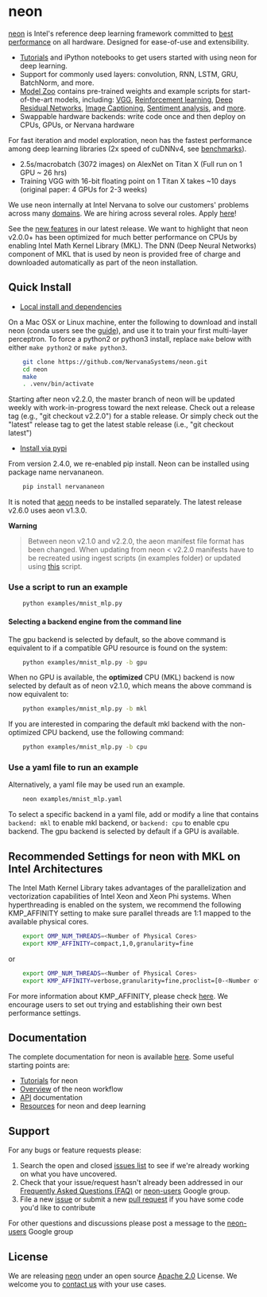# neon

[neon](https://github.com/NervanaSystems/neon) is Intel's reference deep learning framework committed to [best performance](https://github.com/soumith/convnet-benchmarks) on all hardware. Designed for ease-of-use and extensibility.

* [Tutorials](http://neon.nervanasys.com/docs/latest/tutorials.html) and iPython notebooks to get users started with using neon for deep learning.
* Support for commonly used layers: convolution, RNN, LSTM, GRU, BatchNorm, and more.
* [Model Zoo](https://github.com/NervanaSystems/ModelZoo) contains pre-trained weights and example scripts for start-of-the-art models, including: [VGG](https://github.com/NervanaSystems/ModelZoo/tree/master/ImageClassification/ILSVRC2012/VGG), [Reinforcement learning](https://github.com/NervanaSystems/ModelZoo/tree/master/DeepReinforcement), [Deep Residual Networks](https://github.com/NervanaSystems/ModelZoo/tree/master/SceneClassification/DeepResNet), [Image Captioning](https://github.com/NervanaSystems/ModelZoo/tree/master/ImageCaptioning), [Sentiment analysis](https://github.com/NervanaSystems/ModelZoo/tree/master/NLP/SentimentClassification/IMDB), and [more](http://neon.nervanasys.com/docs/latest/model_zoo.html).
* Swappable hardware backends: write code once and then deploy on CPUs, GPUs, or Nervana hardware

For fast iteration and model exploration, neon has the fastest performance among deep learning libraries (2x speed of cuDNNv4, see [benchmarks](https://github.com/soumith/convnet-benchmarks)).
* 2.5s/macrobatch (3072 images) on AlexNet on Titan X (Full run on 1 GPU ~ 26 hrs)
* Training VGG with 16-bit floating point on 1 Titan X takes ~10 days (original paper: 4 GPUs for 2-3 weeks)

We use neon internally at Intel Nervana to solve our customers' problems across many
[domains](http://www.nervanasys.com/solutions/). We are hiring across several
roles. Apply [here](http://www.nervanasys.com/careers/)!

See the [new features](https://github.com/NervanaSystems/neon/blob/master/ChangeLog) in our latest release.
We want to highlight that neon v2.0.0+ has been optimized for much better performance on CPUs by enabling Intel Math Kernel Library (MKL). The DNN (Deep Neural Networks) component of MKL that is used by neon is provided free of charge and downloaded automatically as part of the neon installation.

## Quick Install

* [Local install and dependencies](http://neon.nervanasys.com/docs/latest/installation.html)

On a Mac OSX or Linux machine, enter the following to download and install
neon (conda users see the [guide](http://neon.nervanasys.com/docs/latest/installation.html)), and use it to train your first multi-layer perceptron. To force a python2 or python3 install, replace `make` below with either `make python2` or `make python3`.

```bash
    git clone https://github.com/NervanaSystems/neon.git
    cd neon
    make
    . .venv/bin/activate
```

Starting after neon v2.2.0, the master branch of neon will be updated weekly with work-in-progress toward the next release. Check out a release tag (e.g., "git checkout v2.2.0") for a stable release. Or simply check out the "latest" release tag to get the latest stable release (i.e., "git checkout latest")

* [Install via pypi](https://pypi.python.org/pypi/nervananeon)

From version 2.4.0, we re-enabled pip install. Neon can be installed using package name nervananeon. 

```bash
    pip install nervananeon
```

It is noted that [aeon](https://aeon.nervanasys.com/index.html/getting_started.html) needs to be installed separately. The latest release v2.6.0 uses aeon v1.3.0.

**Warning**

> Between neon v2.1.0 and v2.2.0, the aeon manifest file format has been changed. When updating from neon < v2.2.0 manifests have to be recreated using ingest scripts (in examples folder) or updated using [this](neon/data/convert_manifest.py) script.

### Use a script to run an example

```bash
    python examples/mnist_mlp.py 
```

#### Selecting a backend engine from the command line

The gpu backend is selected by default, so the above command is equivalent to if a compatible GPU resource is found on the system:

```bash
    python examples/mnist_mlp.py -b gpu
```

When no GPU is available, the **optimized** CPU (MKL) backend is now selected by default as of neon v2.1.0, which means the above command is now equivalent to:

```bash
    python examples/mnist_mlp.py -b mkl
```

If you are interested in comparing the default mkl backend with the non-optimized CPU backend, use the following command:

```bash
    python examples/mnist_mlp.py -b cpu
```

### Use a yaml file to run an example

Alternatively, a yaml file may be used run an example.

```bash
    neon examples/mnist_mlp.yaml
```

To select a specific backend in a yaml file, add or modify a line that contains ``backend: mkl`` to enable mkl backend, or ``backend: cpu`` to enable cpu backend.  The gpu backend is selected by default if a GPU is available.

## Recommended Settings for neon with MKL on Intel Architectures

The Intel Math Kernel Library takes advantages of the parallelization and vectorization capabilities of Intel Xeon and Xeon Phi systems. When hyperthreading is enabled on the system, we recommend 
the following KMP_AFFINITY setting to make sure parallel threads are 1:1 mapped to the available physical cores. 

```bash
    export OMP_NUM_THREADS=<Number of Physical Cores>
    export KMP_AFFINITY=compact,1,0,granularity=fine  
```
or 
```bash
    export OMP_NUM_THREADS=<Number of Physical Cores>
    export KMP_AFFINITY=verbose,granularity=fine,proclist=[0-<Number of Physical Cores>],explicit
```
For more information about KMP_AFFINITY, please check [here](https://software.intel.com/en-us/node/522691).
We encourage users to set out trying and establishing their own best performance settings. 


## Documentation

The complete documentation for neon is available
[here](http://neon.nervanasys.com/docs/latest). Some useful starting points are:

* [Tutorials](http://neon.nervanasys.com/docs/latest/tutorials.html) for neon
* [Overview](http://neon.nervanasys.com/docs/latest/overview.html) of the neon workflow
* [API](http://neon.nervanasys.com/docs/latest/api.html) documentation
* [Resources](http://neon.nervanasys.com/docs/latest/resources.html) for neon and deep learning


## Support

For any bugs or feature requests please:

1. Search the open and closed
   [issues list](https://github.com/NervanaSystems/neon/issues) to see if we're
   already working on what you have uncovered.
2. Check that your issue/request hasn't already been addressed in our
   [Frequently Asked Questions (FAQ)](http://neon.nervanasys.com/docs/latest/faq.html)
   or [neon-users](https://groups.google.com/forum/#!forum/neon-users) Google
   group.
3. File a new [issue](https://github.com/NervanaSystems/neon/issues) or submit
   a new [pull request](https://github.com/NervanaSystems/neon/pulls) if you
   have some code you'd like to contribute

For other questions and discussions please post a message to the
   [neon-users](https://groups.google.com/forum/?hl=en#!forum/neon-users)
   Google group

## License

We are releasing [neon](https://github.com/NervanaSystems/neon) under an open source
[Apache 2.0](https://www.apache.org/licenses/LICENSE-2.0) License. We welcome you to [contact us](mailto:info@nervanasys.com) with your use cases.
